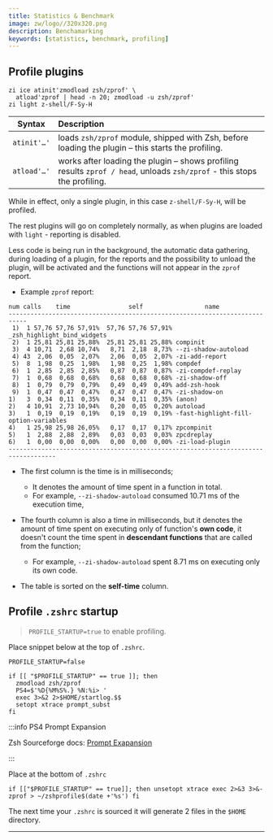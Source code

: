 ```yaml
---
title: Statistics & Benchmark
image: zw/logo//320x320.png
description: Benchamarking
keywords: [statistics, benchmark, profiling]
---
```


## Profile plugins

```shell title="~/.zshrc"
zi ice atinit'zmodload zsh/zprof' \
  atload'zprof | head -n 20; zmodload -u zsh/zprof'
zi light z-shell/F-Sy-H
```

| Syntax | Description |
| --- | :-- |
| `atinit'…'` | loads `zsh/zprof` module, shipped with Zsh, before loading the plugin – this starts the profiling. |
| `atload'…'` | works after loading the plugin – shows profiling results `zprof / head`, unloads `zsh/zprof` - this stops the profiling. |

While in effect, only a single plugin, in this case `z-shell/F-Sy-H`, will be profiled.

The rest plugins will go on completely normally, as when plugins are loaded with `light` - reporting is disabled.

Less code is being run in the background, the automatic data gathering, during loading of a plugin, for the reports and the possibility to unload the plugin, will be activated and the functions will not appear in the `zprof` report.

- Example `zprof` report:

```shell {3} title="zprof"
num calls    time                self                 name
---------------------------------------------------------------------------
 1)  1 57,76 57,76 57,91%  57,76 57,76 57,91% _zsh_highlight_bind_widgets
 2)  1 25,81 25,81 25,88%  25,81 25,81 25,88% compinit
 3)  4 10,71  2,68 10,74%   8,71  2,18  8,73% --zi-shadow-autoload
 4) 43  2,06  0,05  2,07%   2,06  0,05  2,07% -zi-add-report
 5)  8  1,98  0,25  1,98%   1,98  0,25  1,98% compdef
 6)  1  2,85  2,85  2,85%   0,87  0,87  0,87% -zi-compdef-replay
 7)  1  0,68  0,68  0,68%   0,68  0,68  0,68% -zi-shadow-off
 8)  1  0,79  0,79  0,79%   0,49  0,49  0,49% add-zsh-hook
 9)  1  0,47  0,47  0,47%   0,47  0,47  0,47% -zi-shadow-on
1)   3  0,34  0,11  0,35%   0,34  0,11  0,35% (anon)
2)   4 10,91  2,73 10,94%   0,20  0,05  0,20% autoload
3)   1  0,19  0,19  0,19%   0,19  0,19  0,19% -fast-highlight-fill-option-variables
4)   1 25,98 25,98 26,05%   0,17  0,17  0,17% zpcompinit
5)   1  2,88  2,88  2,89%   0,03  0,03  0,03% zpcdreplay
6)   1  0,00  0,00  0,00%   0,00  0,00  0,00% -zi-load-plugin
-----------------------------------------------------------------------------------
```

- The first column is the time is in milliseconds;

  - It denotes the amount of time spent in a function in total.
  - For example, `--zi-shadow-autoload` consumed 10.71 ms of the execution time,

- The fourth column is also a time in milliseconds, but it denotes the amount of time spent on executing only of function's **own code**, it doesn't count the time spent in **descendant functions** that are called from the function;

  - For example, `--zi-shadow-autoload` spent 8.71 ms on executing only its own code.

- The table is sorted on the **self-time** column.

## Profile `.zshrc` startup

> `PROFILE_STARTUP=true` to enable profiling.

Place snippet below at the top of `.zshrc`.

```shell title="~/.zshrc"
PROFILE_STARTUP=false

if [[ "$PROFILE_STARTUP" == true ]]; then
  zmodload zsh/zprof
  PS4=$'%D{%M%S%.} %N:%i> '
  exec 3>&2 2>$HOME/startlog.$$
  setopt xtrace prompt_subst
fi
```

:::info PS4 Prompt Expansion

Zsh Sourceforge docs: [Prompt Exapansion][1]

:::

Place at the bottom of `.zshrc`

```shell title="~/.zshrc"
if [["$PROFILE_STARTUP" == true]]; then unsetopt xtrace exec 2>&3 3>&- zprof > ~/zshprofile$(date +'%s') fi
```

The next time your `.zshrc` is sourced it will generate 2 files in the `$HOME` directory.

---

[1]: https://zsh.sourceforge.net/Doc/Release/Prompt-Expansion.html
